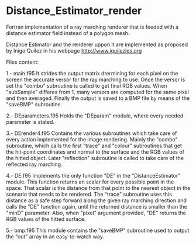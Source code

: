 # Distance_Estimator_render
Fortran implementation of a ray marching renderer that is feeded with a distance estimator field instead of a polygon mesh.

Distance Estimator and the renderer uppon it are implemented as proposed by Inigo Quilez in his webpage http://www.iquilezles.org

Files content:

1.- main.f95
  It strides the output matrix dtermining for each pixel on the screen the accurate versor for the ray marching to use. Once the versor is set the "combo" subroutine is called to get final RGB values. When "subSample" differes from 1, many versors are computed for the same pixel and then averaged. Finally the output is saved to a BMP file by means of the "saveBMP" subroutine.
  
2.- DEparameters.f95
  Holds the "DEparam" module, where every needed parameter is stated.
  
3.- DErender4.f95
  Contains the various subroutines which take care of every action implemented for the image rendering. Mainly the "combo" subroutine, which calls the first "trace" and "colour" subroutines that get the hit-point coordinates and normal to the surface and the RGB values of the hitted object. Later "reflection" subroutine is called to take care of the reflected ray marching.

4.- DE.f95
  Implements the only function "DE" in the "DistanceEstimator" module. This function returns an scalar for every possible point in the space. That scalar is the distance from that point to the nearest object in the scenario that needs to be rendered. The "trace" subroutine uses this distance as a safe step forward along the given ray marching direction and calls the "DE" function again, until the returned distance is smaller than the "minD" parameter.
  Also, when "pixel" argument provided, "DE" returns the RGB values of the hitted surface.

5.- bmp.f95
  This module contains the "saveBMP" subroutine used to output the "out" array in an easy-to-watch way.
